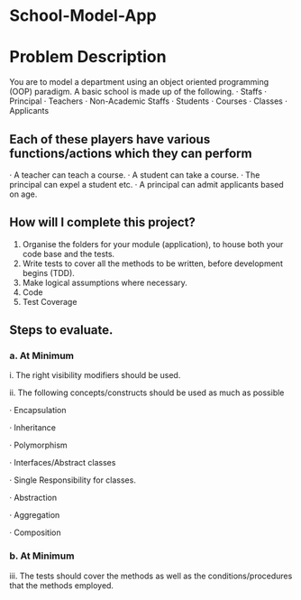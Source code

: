 # School-Model-App

# Problem Description

You are to model a department using an object oriented programming (OOP) paradigm. A basic school is made up of the following.
· Staffs
· Principal
· Teachers
· Non-Academic Staffs
· Students
· Courses
· Classes
· Applicants

## Each of these players have various functions/actions which they can perform
· A teacher can teach a course.
· A student can take a course.
· The principal can expel a student etc.
· A principal can admit applicants based on age.

## How will I complete this project?

1. Organise the folders for your module (application), to house both your code base and the tests.
2. Write tests to cover all the methods to be written, before development begins (TDD).
3. Make logical assumptions where necessary.
4. Code
5. Test Coverage

## Steps to evaluate.

### a. At Minimum

i. The right visibility modifiers should be used.

ii. The following concepts/constructs should be used as much as possible

· Encapsulation

· Inheritance

· Polymorphism

· Interfaces/Abstract classes

· Single Responsibility for classes.

· Abstraction

· Aggregation

· Composition

### b. At Minimum

iii. The tests should cover the methods as well as the conditions/procedures that the methods employed.
